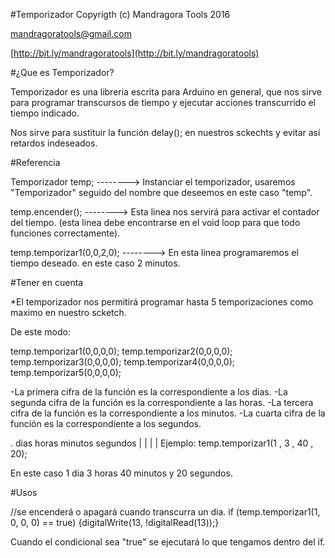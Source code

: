 #Temporizador 
Copyrigth (c) Mandragora Tools 2016

[mandragoratools@gmail.com](mailto:mandragoratools@gmail.com)

[http://bit.ly/mandragoratools](http://bit.ly/mandragoratools)


#¿Que es Temporizador?

Temporizador es una libreria escrita para Arduino en general, que nos sirve para programar transcursos de tiempo y ejecutar acciones transcurrido el tiempo indicado.

Nos sirve para sustituir la función delay(); en nuestros sckechts y evitar así retardos indeseados.

#Referencia

Temporizador temp;   --------> Instanciar el temporizador, usaremos "Temporizador" seguido del nombre que deseemos en este caso "temp".

temp.encender();     --------> Esta linea nos servirá para activar el contador del tiempo.
                              (esta linea debe encontrarse en el void loop para que todo funciones correctamente).

temp.temporizar1(0,0,2,0); --------> En esta linea programaremos el tiempo deseado. en este caso 2 minutos.



#Tener en cuenta

*El temporizador nos permitirá programar hasta 5 temporizaciones como maximo en nuestro scketch.

De este modo:

temp.temporizar1(0,0,0,0);
temp.temporizar2(0,0,0,0);
temp.temporizar3(0,0,0,0);
temp.temporizar4(0,0,0,0);
temp.temporizar5(0,0,0,0);


-La primera cifra de la función es la correspondiente a los dias.
-La segunda cifra de la función es la correspondiente a las horas.
-La tercera cifra de la función es la correspondiente a los minutos.
-La cuarta cifra de la función es la correspondiente a los segundos.

.                        dias  horas  minutos   segundos
                          |     |        |         |
Ejemplo: temp.temporizar1(1  ,  3   ,   40    ,   20);

En este caso 1 dia 3 horas 40 minutos y 20 segundos.


#Usos
  
  //se encenderá o apagará cuando transcurra un dia.
  if (temp.temporizar1(1, 0, 0, 0) == true) {digitalWrite(13, !digitalRead(13));} 
   
 
  
  Cuando el condicional sea "true" se ejecutará lo que tengamos dentro del if.







